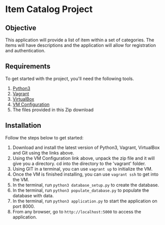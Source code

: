 # Item Catalog Project

## Objective
This application will provide a list of item within a set of categories. The items will have descriptions and the application will allow for registration and authentication.

## Requirements
To get started with the project, you'll need the following tools.
1. [Python3](https://www.python.org/downloads/)
2. [Vagrant](https://www.vagrantup.com/)
3. [VirtualBox](https://www.virtualbox.org/wiki/Download_Old_Builds_5_1)
4. [VM Configuration](https://s3.amazonaws.com/video.udacity-data.com/topher/2018/April/5acfbfa3_fsnd-virtual-machine/fsnd-virtual-machine.zip)
5. The files provided in this Zip download

## Installation
Follow the steps below to get started:
1. Download and install the latest version of Python3, Vagrant, VirtualBox and Git using the links above.
2. Using the VM Configuration link above, unpack the zip file and it will give you a directory. cd into the directory to the 'vagrant' folder.
3. Using GIT in a terminal, you can use `vagrant up` to initialize the VM.
4. Once the VM is finished installing, you can use `vagrant ssh` to get into the VM.
5. In the terminal, run `python3 database_setup.py` to create the database.
6. In the terminal, run `python3 populate_database.py` to populate the database with data.
7. In the terminal, run `python3 application.py` to start the application on port 8000.
8. From any browser, go to `http://localhost:5000` to access the application. 
